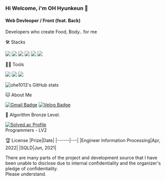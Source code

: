 ### Hi Welcome, i'm OH Hyunkeun 👋

#### Web Devleoper / Front (feat. Back)
Developers who create Food, Body.. for me   


🛠️ Stacks

 <img src="https://img.shields.io/badge/JavaScript-F7DF1E?style=flat-square&logo=JavaScript&logoColor=white"/> <img src="https://img.shields.io/badge/C-A8B9CC?style=flat-square&logo=C&logoColor=white"/> <img src="https://img.shields.io/badge/Vue.js-4FC08D?style=flat-square&logo=Vue.js&logoColor=white"/> <img src="https://img.shields.io/badge/React-61DAFB?style=flat-square&logo=React&logoColor=white"/> <img src="https://img.shields.io/badge/SpringBoot-6DB33F?style=flat-square&logo=SpringBoot&logoColor=white"/> <img src="https://img.shields.io/badge/PostgreSQL-4169E1?style=flat-square&logo=PostgreSQL&logoColor=white"/> 

💪🏼 Tools 

 <img src="https://img.shields.io/badge/Visual Studio Code-007ACC?style=flat-square&logo=Visual Studio Code&logoColor=white"/> <img src="https://img.shields.io/badge/GitHub-181717?style=flat-square&logo=GitHub&logoColor=white"/> <img src="https://img.shields.io/badge/Eclipse IDE-2C2255?style=flat-square&logo=Eclipse IDE&logoColor=white"/> 

![ohe1013's GitHub stats](https://github-readme-stats.vercel.app/api?username=ohe1013&show_icons=true&theme=radical)


🐱 About Me

[![Gmail Badge](https://img.shields.io/badge/Gmail-d14836?style=flat-square&logo=Gmail&logoColor=white&link=mailto:dhgusrms23@gmail.com)](dhgusrms23@gmail.com)
 [![Velog Badge](https://img.shields.io/badge/Velog-20C997?style=flat-square&logo=Velog&logoColor=white&link=https://velog.io/@dhgusrms23)](https://velog.io/@dhgusrms23)


🏅 Algorithm Bronze Level. 

[![Solved.ac Profile](http://mazassumnida.wtf/api/v2/generate_badge?boj=ohe1013)](https://solved.ac/ohe1013/)  
Programmers - LV2


🏆 License
|Prize|Date|
|------|---|
|Engineer Information Processing|Apr, 2022|
|SQLD|Jun, 2021|




There are many parts of the project and development source that I have been unable to disclose due to internal confidentiality and the organizer's pledge of confidentiality.  
Please understand.
